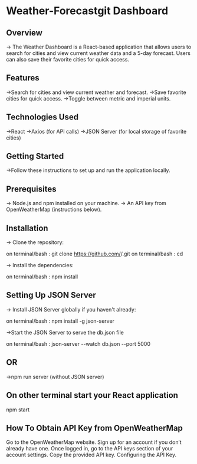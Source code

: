# Weather-Forecastgit  Dashboard


## Overview
-> The Weather Dashboard is a React-based application that allows users to search for cities and view current weather data and a 5-day forecast. Users can also save their favorite cities for quick access.

## Features
->Search for cities and view current weather and forecast.
->Save favorite cities for quick access.
->Toggle between metric and imperial units.

## Technologies Used
->React
->Axios (for API calls)
->JSON Server (for local storage of favorite cities)


## Getting Started
->Follow these instructions to set up and run the application locally.

## Prerequisites
-> Node.js and npm installed on your machine.
-> An API key from OpenWeatherMap (instructions below).

## Installation

-> Clone the repository:

on terminal/bash : git clone https://github.com/<username>/<repository-name>.git
on terminal/bash : cd <repository-name>


-> Install the dependencies:

on terminal/bash : npm install

## Setting Up JSON Server

-> Install JSON Server globally if you haven't already:

on terminal/bash : npm install -g json-server

->Start the JSON Server to serve the db.json file

on terminal/bash : json-server --watch db.json --port 5000

## OR
->npm run server (without JSON server)

## On other terminal start your React application

npm start


## How To Obtain API Key from OpenWeatherMap

Go to the OpenWeatherMap website.
Sign up for an account if you don’t already have one.
Once logged in, go to the API keys section of your account settings.
Copy the provided API key.
Configuring the API Key.

